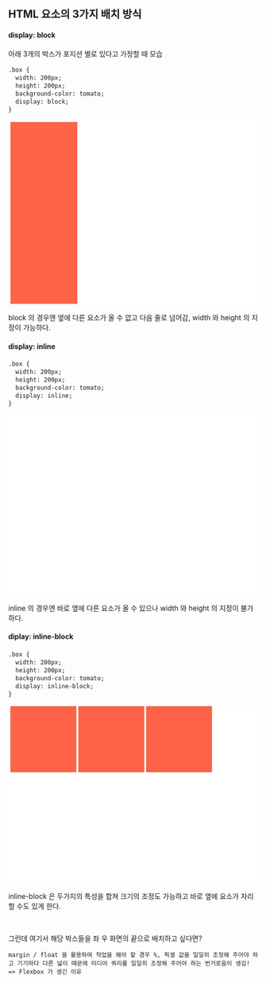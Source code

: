 ## HTML 요소의 3가지 배치 방식

#### display: block

아래 3개의 박스가 포지션 별로 있다고 가정할 때 모습

```
.box {
  width: 200px;
  height: 200px;
  background-color: tomato;
  display: block;
}
```

![blockbox](../../img/blockbox.JPG)

block 의 경우엔 옆에 다른 요소가 올 수 없고 다음 줄로 넘어감, width 와 height 의 지정이 가능하다.

#### display: inline

```
.box {
  width: 200px;
  height: 200px;
  background-color: tomato;
  display: inline;
}
```

![inlinebox](../../img/inlinebox.JPG)

inline 의 경우엔 바로 옆에 다른 요소가 올 수 있으나 width 와 height 의 지정이 불가하다.

#### diplay: inline-block

```
.box {
  width: 200px;
  height: 200px;
  background-color: tomato;
  display: inline-block;
}
```

![inlineblockbox](../../img/inlineblockbox.JPG)

inline-block 은 두가지의 특성을 합쳐 크기의 조정도 가능하고 바로 옆에 요소가 자리할 수도 있게 한다.

<br>

그런데 여기서 해당 박스들을 좌 우 화면의 끝으로 배치하고 싶다면?

```
margin / float 을 활용하여 작업을 해야 할 경우 %, 픽셀 값을 일일히 조정해 주어야 하고 기기마다 다른 넓이 때문에 미디어 쿼리를 일일히 조정해 주어야 하는 번거로움이 생김! => Flexbox 가 생긴 이유
```





